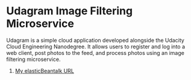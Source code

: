 # Udagram Image Filtering Microservice

Udagram is a simple cloud application developed alongside the Udacity Cloud Engineering Nanodegree. It allows users to register and log into a web client, post photos to the feed, and process photos using an image filtering microservice.

1. [My elasticBeantalk URL ](http://udagram-kone-dev-dev.us-east-1.elasticbeanstalk.com/)
